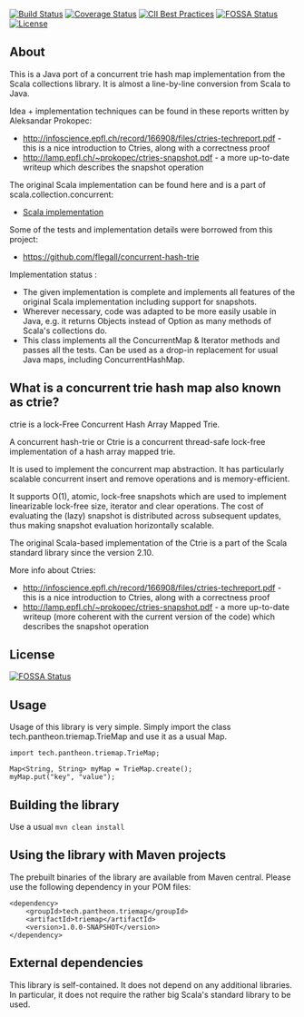 [![Build Status](https://travis-ci.org/PantheonTechnologies/triemap.svg?branch=master)](https://travis-ci.org/PantheonTechnologies/triemap)
[![Coverage Status](https://coveralls.io/repos/github/PantheonTechnologies/triemap/badge.svg?branch=master)](https://coveralls.io/github/PantheonTechnologies/triemap?branch=master)
[![CII Best Practices](https://bestpractices.coreinfrastructure.org/projects/2172/badge)](https://bestpractices.coreinfrastructure.org/projects/2172)
[![FOSSA Status](https://app.fossa.io/api/projects/git%2Bgithub.com%2FPantheonTechnologies%2Ftriemap.svg?type=shield)](https://app.fossa.io/projects/git%2Bgithub.com%2FPantheonTechnologies%2Ftriemap?ref=badge_shield)
[![License](https://img.shields.io/badge/License-Apache%202.0-blue.svg)](https://opensource.org/licenses/Apache-2.0)

## About
This is a Java port of a concurrent trie hash map implementation from the Scala collections library. It is almost a line-by-line 
conversion from Scala to Java.

Idea + implementation techniques can be found in these reports written by Aleksandar Prokopec:
   * http://infoscience.epfl.ch/record/166908/files/ctries-techreport.pdf - this is a nice introduction to Ctries, along with a correctness proof
   * http://lamp.epfl.ch/~prokopec/ctries-snapshot.pdf - a more up-to-date writeup which describes the snapshot operation

The original Scala implementation can be found here and is a part of scala.collection.concurrent:
   *   [Scala implementation](https://github.com/scala/scala/blob/930c85d6c96507d798d1847ea078eebf93dc0acb/src/library/scala/collection/concurrent/TrieMap.scala)

Some of the tests and implementation details were borrowed from this project:
   *  https://github.com/flegall/concurrent-hash-trie

Implementation status : 
   *   The given implementation is complete and implements all features of the original Scala implementation including support for 
   snapshots.
   *   Wherever necessary, code was adapted to be more easily usable in Java, e.g. it returns Objects instead of Option<V> as 
   many methods of Scala's collections do.   
   *   This class implements all the ConcurrentMap & Iterator methods and passes all the tests. Can be used as a drop-in replacement
       for usual Java maps, including ConcurrentHashMap.


## What is a concurrent trie hash map also known as ctrie?
ctrie is a lock-Free Concurrent Hash Array Mapped Trie.

A concurrent hash-trie or Ctrie is a concurrent thread-safe lock-free implementation of a hash array mapped trie.
 
It is used to implement the concurrent map abstraction. It has particularly scalable concurrent insert and remove operations 
and is memory-efficient. 

It supports O(1), atomic, lock-free snapshots which are used to implement linearizable lock-free size, iterator and clear operations. 
The cost of evaluating the (lazy) snapshot is distributed across subsequent updates, thus making snapshot evaluation horizontally scalable.

The original Scala-based implementation of the Ctrie is a part of the Scala standard library since the version 2.10.

More info about Ctries:

- http://infoscience.epfl.ch/record/166908/files/ctries-techreport.pdf - this is a nice introduction to Ctries, along with a correctness proof
- http://lamp.epfl.ch/~prokopec/ctries-snapshot.pdf - a more up-to-date writeup (more coherent with the current version of the code) which describes the snapshot operation
       

## License
[![FOSSA Status](https://app.fossa.io/api/projects/git%2Bgithub.com%2FPantheonTechnologies%2Ftriemap.svg?type=large)](https://app.fossa.io/projects/git%2Bgithub.com%2FPantheonTechnologies%2Ftriemap?ref=badge_large)


## Usage
Usage of this library is very simple. Simply import the class tech.pantheon.triemap.TrieMap and use it as a usual Map.

    import tech.pantheon.triemap.TrieMap;

    Map<String, String> myMap = TrieMap.create();
    myMap.put("key", "value");


## Building the library

Use a usual `mvn clean install`

## Using the library with Maven projects
The prebuilt binaries of the library are available from Maven central. Please use the following dependency in your POM files:

    <dependency>
        <groupId>tech.pantheon.triemap</groupId>
        <artifactId>triemap</artifactId>
        <version>1.0.0-SNAPSHOT</version>
    </dependency>


## External dependencies
This library is self-contained. It does not depend on any additional libraries. In particular, it does not require the rather big Scala's 
standard library to be used.



